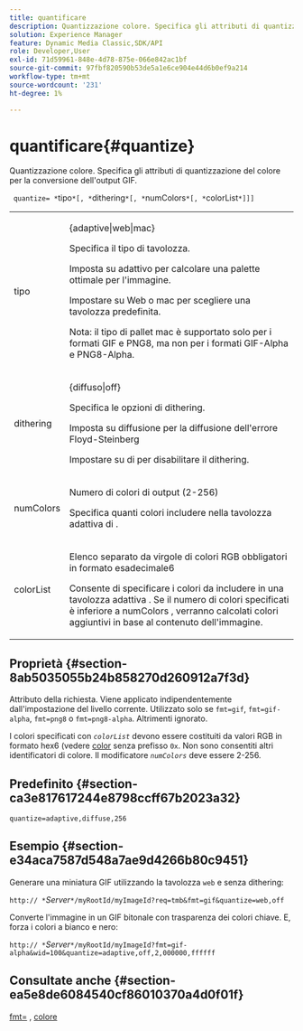 ```yaml
---
title: quantificare
description: Quantizzazione colore. Specifica gli attributi di quantizzazione del colore per la conversione dell'output GIF.
solution: Experience Manager
feature: Dynamic Media Classic,SDK/API
role: Developer,User
exl-id: 71d59961-848e-4d78-875e-066e842ac1bf
source-git-commit: 97fbf820590b53de5a1e6ce904e44d6b0ef9a214
workflow-type: tm+mt
source-wordcount: '231'
ht-degree: 1%

---
```


# quantificare{#quantize}

Quantizzazione colore. Specifica gli attributi di quantizzazione del colore per la conversione dell&#39;output GIF.

` quantize= *`tipo`*[, *`dithering`*[, *`numColors`*[, *`colorList`*]]]`

<table id="table_A669A9058C8043A5BAE80B03A13B015B"> 
 <tbody> 
  <tr> 
   <td colname="col1"> <p> <span class="codeph"> <span class="varname"> tipo </span> </span> </p> </td> 
   <td colname="col2"> <p> <span class="codeph"> {adaptive|web|mac} </span> </p> <p>Specifica il tipo di tavolozza. </p> <p>Imposta su <span class="codeph"> adattivo </span> per calcolare una palette ottimale per l'immagine. </p> <p>Impostare su <span class="codeph"> Web </span> o <span class="codeph"> mac </span> per scegliere una tavolozza predefinita. </p> <p> <p>Nota: il tipo di pallet </span> mac <span class="codeph"> è supportato solo per i formati GIF e PNG8, ma non per i formati GIF-Alpha e PNG8-Alpha.</p> </p> </td> 
  </tr> 
  <tr> 
   <td colname="col1"> <p> <span class="codeph"> <span class="varname"> dithering </span> </span> </p> </td> 
   <td colname="col2"> <p> <span class="codeph"> {diffuso|off} </span> </p> <p>Specifica le opzioni di dithering. </p> <p>Imposta su <span class="codeph"> diffusione </span> per la diffusione dell'errore Floyd-Steinberg </p> <p>Impostare su <span class="codeph"> di </span> per disabilitare il dithering.</p> </td> 
  </tr> 
  <tr> 
   <td colname="col1"> <p> <span class="codeph"> <span class="varname"> numColors </span> </span> </p> </td> 
   <td colname="col2"> <p>Numero di colori di output (2-256) </p> <p>Specifica quanti colori includere nella tavolozza adattiva </span> di <span class="codeph">.</p> </td> 
  </tr> 
  <tr> 
   <td colname="col1"> <p> <span class="codeph"> <span class="varname"> colorList </span> </span> </p> </td> 
   <td colname="col2"> <p>Elenco separato da virgole di colori RGB obbligatori in formato esadecimale6 </p> <p>Consente di specificare i colori da includere in una tavolozza </span> adattiva <span class="codeph">. Se il numero di colori specificati è inferiore a <span class="codeph"> <span class="varname"> numColors </span> </span>, verranno calcolati colori aggiuntivi in base al contenuto dell'immagine.</p> </td> 
  </tr> 
 </tbody> 
</table>

## Proprietà {#section-8ab5035055b24b858270d260912a7f3d}

Attributo della richiesta. Viene applicato indipendentemente dall&#39;impostazione del livello corrente. Utilizzato solo se `fmt=gif`, `fmt=gif-alpha`, `fmt=png8` o `fmt=png8-alpha`. Altrimenti ignorato.

I colori specificati con *`colorList`* devono essere costituiti da valori RGB in formato hex6 (vedere [color](/help/aem-is-ir-api/is-api/http-ref/image-serving-api-ref/c-http-protocol-reference/c-command-reference/r-color-commandref.md) senza prefisso `0x`. Non sono consentiti altri identificatori di colore. Il modificatore *`numColors`* deve essere 2-256.

## Predefinito {#section-ca3e817617244e8798ccff67b2023a32}

`quantize=adaptive,diffuse,256`

## Esempio {#section-e34aca7587d548a7ae9d4266b80c9451}

Generare una miniatura GIF utilizzando la tavolozza `web` e senza dithering:

`http:// *`*Server*`*/myRootId/myImageId?req=tmb&fmt=gif&quantize=web,off`

Converte l&#39;immagine in un GIF bitonale con trasparenza dei colori chiave. E, forza i colori a bianco e nero:

`http:// *`*Server*`*/myRootId/myImageId?fmt=gif-alpha&wid=100&quantize=adaptive,off,2,000000,ffffff`

## Consultate anche {#section-ea5e8de6084540cf86010370a4d0f01f}

[fmt=](../../../../../is-api/http-ref/image-serving-api-ref/c-http-protocol-reference/c-command-reference/r-is-http-fmt.md#reference-cdf10043423b45ba9fe15157fb3ae37a) , [colore](/help/aem-is-ir-api/is-api/http-ref/image-serving-api-ref/c-http-protocol-reference/c-data-types/r-is-http-color.md)
